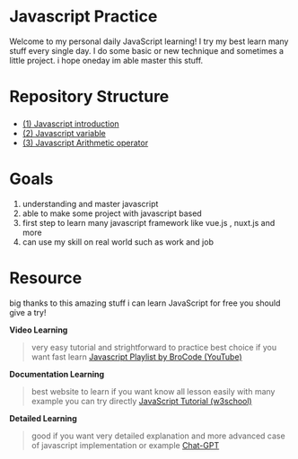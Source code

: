 # Javascript Practice
Welcome to my personal daily JavaScript learning! I try my best learn many stuff every single day. I do some basic or new technique and sometimes a little project. i hope oneday im able master this stuff.

# Repository Structure
### 

 - [(1) Javascript introduction](https://github.com/Psycopros/Javascript-Practice/tree/main/(1)_Javascript_introduction
   "(1)_Javascript_introduction")
 - [(2) Javascript variable](https://github.com/Psycopros/Javascript-Practice/tree/main/(2)_Javascript_variable
   "(2)_Javascript_variable")
 - [(3) Javascript Arithmetic operator](https://github.com/Psycopros/Javascript-Practice/tree/main/(3)_Javascript_Arithmetic_operator
   "(3)_Javascript_Arithmetic_operator")

# Goals

 1. understanding and master javascript
 2. able to make some project with javascript based
 3. first step to learn many javascript framework like vue.js , nuxt.js and more
 4. can use my skill on real world such as work and job

#  Resource
big thanks to this amazing stuff i can learn JavaScript for free you should give a try!

**Video Learning**
> very easy tutorial and strightforward to practice best choice if you want fast learn
> [Javascript Playlist by BroCode (YouTube)](https://www.youtube.com/playlistlist=PLZPZq0r_RZOMRMjHB_IEBjOW_ufr00yG1)


**Documentation Learning**
> best website to learn if you want know all lesson easily with many example you can try directly
> [JavaScript Tutorial (w3school)](https://www.w3schools.com/js/)


**Detailed Learning**
>good if you want very detailed explanation and more advanced case of javascript implementation or example
> [Chat-GPT](https://chatgpt.com/)
